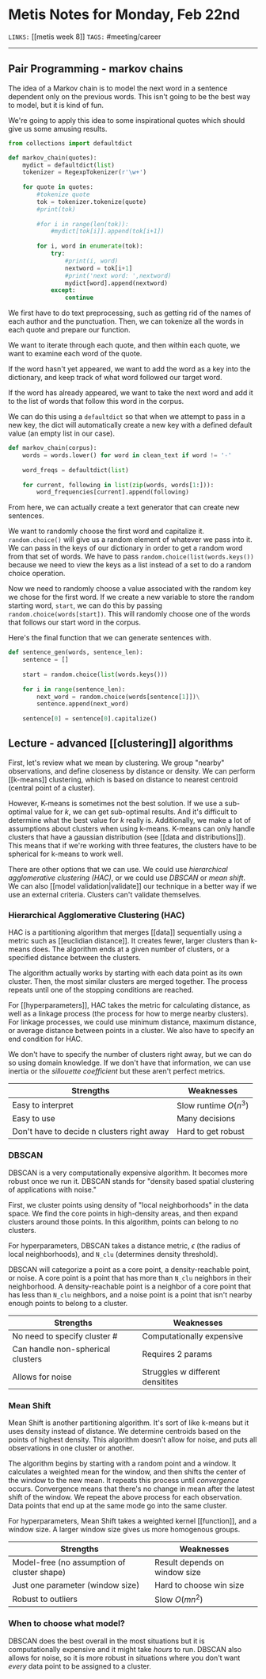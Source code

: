 # Metis Notes for Monday, Feb 22nd
`LINKS:` [[metis week 8]]
`TAGS:` #meeting/career

---
## Pair Programming - markov chains
The idea of a Markov chain is to model the next word in a sentence dependent only on the previous words. This isn't going to be the best way to model, but it is kind of fun.

We're going to apply this idea to some inspirational quotes which should give us some amusing results.

```python
from collections import defaultdict

def markov_chain(quotes):
    mydict = defaultdict(list)
    tokenizer = RegexpTokenizer(r'\w+')
    
    for quote in quotes:
        #tokenize quote
        tok = tokenizer.tokenize(quote)
        #print(tok)
        
        #for i in range(len(tok)):
            #mydict[tok[i]].append(tok[i+1])
            
        for i, word in enumerate(tok):
            try:
                #print(i, word)
                nextword = tok[i+1]
                #print('next word: ',nextword)
                mydict[word].append(nextword)
            except:
                continue
```

We first have to do text preprocessing, such as getting rid of the names of each author and the punctuation. Then, we can tokenize all the words in each quote and prepare our function.

We want to iterate through each quote, and then within each quote, we want to examine each word of the quote. 

If the word hasn't yet appeared, we want to add the word as a key into the dictionary, and keep track of what word followed our target word.

If the word has already appeared, we want to take the next word and add it to the list of words that follow this word in the corpus.

We can do this using a `defaultdict` so that when we attempt to pass in a new key, the dict will automatically create a new key with a defined default value (an empty list in our case). 

```python
def markov_chain(corpus):
	words = words.lower() for word in clean_text if word != '-'
	
	word_freqs = defaultdict(list)
	
	for current, following in list(zip(words, words[1:])):
		word_frequencies[current].append(following)
```

From here, we can actually create a text generator that can create new sentences. 

We want to randomly choose the first word and capitalize it. `random.choice()` will give us a random element of whatever we pass into it. We can pass in the keys of our dictionary in order to get a random word from that set of words. We have to pass `random.choice(list(words.keys())` because we need to view the keys as a list instead of a set to do a random choice operation.

Now we need to randomly choose a value associated with the random key we chose for the first word. If we create a new variable to store the random starting word, `start`, we can do this by passing `random.choice(words[start])`. This will randomly choose one of the words that follows our start word in the corpus. 

Here's the final function that we can generate sentences with.
```python
def sentence_gen(words, sentence_len):
	sentence = []
	
	start = random.choice(list(words.keys()))
	
	for i in range(sentence_len):
		next_word = random.choice(words[sentence[1]])\
		sentence.append(next_word)
		
	sentence[0] = sentence[0].capitalize()
```

## Lecture - advanced [[clustering]] algorithms
First, let's review what we mean by clustering. We group "nearby" observations, and define closeness by distance or density. We can perform [[k-means]] clustering, which is based on distance to nearest centroid (central point of a cluster). 

However, K-means is sometimes not the best solution. If we use a sub-optimal value for *k*, we can get sub-optimal results. And it's difficult to determine what the best value for *k* really is. Additionally, we make a lot of assumptions about clusters when using k-means. K-means can only handle clusters that have a gaussian distribution (see [[data and distributions]]). This means that if we're working with three features, the clusters have to be spherical for k-means to work well. 

There are other options that we can use. We could use *hierarchical agglomerative clustering (HAC)*, or we could use *DBSCAN* or *mean shift*. We can also [[model validation|validate]] our technique in a better way if we use an external criteria. Clusters can't validate themselves. 

### Hierarchical Agglomerative Clustering (HAC)
HAC is a partitioning algorithm that merges [[data]] sequentially using a metric such as [[euclidian distance]]. It creates fewer, larger clusters than k-means does. The algorithm ends at a given number of clusters, or a specified distance between the clusters. 

The algorithm actually works by starting with each data point as its own cluster. Then, the most similar clusters are merged together. The process repeats until one of the stopping conditions are reached. 

For [[hyperparameters]], HAC takes the metric for calculating distance, as well as a linkage process (the process for how to merge nearby clusters). For linkage processes, we could use minimum distance, maximum distance, or average distance between points in a cluster. We also have to specify an end condition for HAC. 

We don't have to specify the number of clusters right away, but we can do so using domain knowledge. If we don't have that information, we can use inertia or the *sillouette coefficient* but these aren't perfect metrics.


| Strengths                                  | Weaknesses            |
| ------------------------------------------ | --------------------- |
| Easy to interpret                          | Slow runtime $O(n^3)$ | 
| Easy to use                                | Many decisions        |
| Don't have to decide n clusters right away | Hard to get robust    |

### DBSCAN
DBSCAN is a very computationally expensive algorithm. It becomes more robust once we run it. DBSCAN stands for "density based spatial clustering of applications with noise." 

First, we cluster points using density of "local neighborhoods" in the data space. We find the core points in high-density areas, and then expand clusters around those points. In this algorithm, points can belong to no clusters. 

For hyperparameters, DBSCAN takes a distance metric, $\epsilon$ (the radius of local neighborhoods), and `N_clu` (determines density threshold). 

DBSCAN will categorize a point as a core point, a density-reachable point, or noise. A core point is a point that has more than `N_clu` neighbors in their neighborhood. A density-reachable point is a neighbor of a core point that has less than `N_clu` neighbors, and a noise point is a point that isn't nearby enough points to belong to a cluster. 

| Strengths                         | Weaknesses                       |
| --------------------------------- | -------------------------------- |
| No need to specify cluster #      | Computationally expensive        |
| Can handle non-spherical clusters | Requires 2 params                |
| Allows for noise                  | Struggles w different densitites |
                            
### Mean Shift
Mean Shift is another partitioning algorithm. It's sort of like k-means but it uses density instead of distance. We determine centroids based on the points of highest density. This algorithm doesn't allow for noise, and puts all observations in one cluster or another. 

The algorithm begins by starting with a random point and a window. It calculates a weighted mean for the window, and then shifts the center of the window to the new mean. It repeats this process until *convergence* occurs. Convergence means that there's no change in mean after the latest shift of the window. We repeat the above process for each observation. Data points that end up at the same mode go into the same cluster. 

For hyperparameters, Mean Shift takes a weighted kernel [[function]], and a window size. A larger window size gives us more homogenous groups. 

| Strengths                                   | Weaknesses                    |
| ------------------------------------------- | ----------------------------- |
| Model-free (no assumption of cluster shape) | Result depends on window size |
| Just one parameter (window size)            | Hard to choose win size       |
| Robust to outliers                          | Slow $O(mn^2)$                |

### When to choose what model?
DBSCAN does the best overall in the most situations but it is computationally expensive and it might take *hours* to run. DBSCAN also allows for noise, so it is more robust in situations where you don't want *every* data point to be assigned to a cluster. 